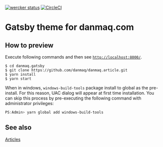 [![wercker status](https://app.wercker.com/status/26864a7cf5763cb74033660b80d8f3d1/s/master "wercker status")](https://app.wercker.com/project/byKey/26864a7cf5763cb74033660b80d8f3d1)
[![CircleCI](https://circleci.com/gh/danmaq/danmaq.gatsby/tree/master.svg?style=svg)](https://circleci.com/gh/danmaq/danmaq.gatsby/tree/master)

# Gatsby theme for danmaq.com

## How to preview

Execute following commands and then see [`http://localhost:8000/`](http://localhost:8000/).

```SH
$ cd danmaq.gatsby
$ git clone https://github.com/danmaq/danmaq.article.git
$ yarn install
$ yarn start
```

When in windows, `windows-build-tools` package install to global as the pre-install.
For this reason, UAC dialog will appear at first time installation. You can skip this process by pre-executing the following command with administrator privileges:

```PowerShell
PS:Admin> yarn global add windows-build-tools
```

## See also

[Articles](https://github.com/danmaq/danmaq.article)